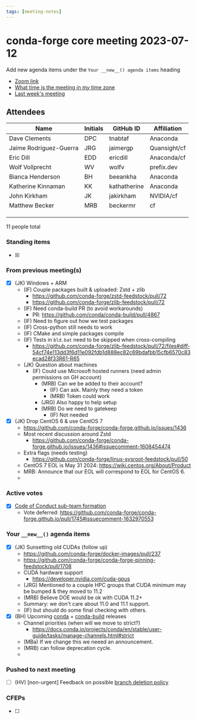 ```yaml
---
tags: [meeting-notes]
---
```

# conda-forge core meeting 2023-07-12

Add new agenda items under the `Your __new__() agenda items` heading

- [Zoom link](https://zoom.us/j/9138593505?pwd=SWh3dE1IK05LV01Qa0FJZ1ZpMzJLZz09)
- [What time is the meeting in my time zone](https://dateful.com/convert/utc?t=5pm)
- [Last week's meeting](https://hackmd.io/#REPLACE_ME#)

## Attendees

| Name                    | Initials | GitHub ID        | Affiliation                 |
| ----------------------- | -------- | ---------------  | --------------------------- |
| Dave Clements           | DPC      | tnabtaf          | Anaconda                    |
| Jaime Rodríguez-Guerra  | JRG      | jaimergp         | Quansight/cf                |
| Eric Dill               | EDD      | ericdill         | Anaconda/cf                 |
| Wolf Vollprecht         | WV       | wolfv            | prefix.dev                  |
| Bianca Henderson        | BH       | beeankha         | Anaconda                    |
| Katherine Kinnaman      | KK       | kathatherine     | Anaconda                    |
| John Kirkham            | JK       | jakirkham        | NVIDIA/cf                   |
| Matthew Becker          | MRB      |  beckermr        | cf                          |
|                         |          |                  |                             |
|                         |          |                  |                             |
|                         |          |                  |                             |

11 people total

### Standing items

- [x]

### From previous meeting(s)

- [x] (JK) Windows + ARM
    - (IF) Couple packages built & uploaded: Zstd + zlib
      - https://github.com/conda-forge/zstd-feedstock/pull/72
      - https://github.com/conda-forge/zlib-feedstock/pull/72
    - (IF) Need conda-build PR (to avoid workarounds)
        - PR: https://github.com/conda/conda-build/pull/4867
    - (IF) Need to figure out how we test packages
    - (IF) Cross-python still needs to work
    - (IF) CMake and simple packages compile
    - (IF) Tests in `bld.bat` need to be skipped when cross-compiling
        - https://github.com/conda-forge/zlib-feedstock/pull/72/files#diff-54cf74e113dd3f6d11e092fdb1d888ec82c69bdafbb15cfb6570c83ecad28f33R61-R65
    - (JK) Question about machines
        - (IF) Could use Microsoft hosted runners (need admin permissions on GH account)
            - (MRB) Can we be added to their account?
                - (IF) Can ask. Mainly they need a token
                - (MRB) Token could work
            - (JRG) Also happy to help setup
            - (MRB) Do we need to gatekeep
                - (IF) Not needed
- [x] (JK) Drop CentOS 6 & use CentOS 7
    - https://github.com/conda-forge/conda-forge.github.io/issues/1436
    - Most recent discussion around Zstd
        - https://github.com/conda-forge/conda-forge.github.io/issues/1436#issuecomment-1608454474
    - Extra flags (needs testing)
        - https://github.com/conda-forge/linux-sysroot-feedstock/pull/50
    - CentOS 7 EOL is May 31 2024: https://wiki.centos.org/About/Product
    - MRB: Announce that our EOL will correspond to EOL for CentOS 6.
    - 

### Active votes

- [x] [Code of Conduct sub-team formation](https://github.com/conda-forge/conda-forge.github.io/pull/1745)
  - Vote deferred: https://github.com/conda-forge/conda-forge.github.io/pull/1745#issuecomment-1632970553

### Your `__new__()` agenda items

- [x] (JK) Sunsetting old CUDAs (follow up)
    - https://github.com/conda-forge/docker-images/pull/237
    - https://github.com/conda-forge/conda-forge-pinning-feedstock/pull/1708
    - CUDA hardware support
        - https://developer.nvidia.com/cuda-gpus
    - (JRG) Mentioned to a couple HPC groups that CUDA minimum may be bumped & they moved to 11.2
    - (MRB) Believe DOE would be ok with CUDA 11.2+
    - Summary: we don't care about 11.0 and 11.1 support.
    - (IF) but should do some final checking with others.
- [x] (BH) Upcoming [conda](https://github.com/conda/conda/issues/12849) + [conda-build](https://github.com/conda/conda-build/issues/4926) releases
    - Channel priorities (when will we move to strict?)
        - https://docs.conda.io/projects/conda/en/stable/user-guide/tasks/manage-channels.html#strict
    - (MBa) If we change this we neeed an announcement.
    - (MRB) can follow deprecation cycle.
    - 

### Pushed to next meeting

- [ ] (HV) [non-urgent] Feedback on possible [branch deletion policy](https://github.com/conda-forge/conda-forge.github.io/issues/1972)

### CFEPs

- [ ]

